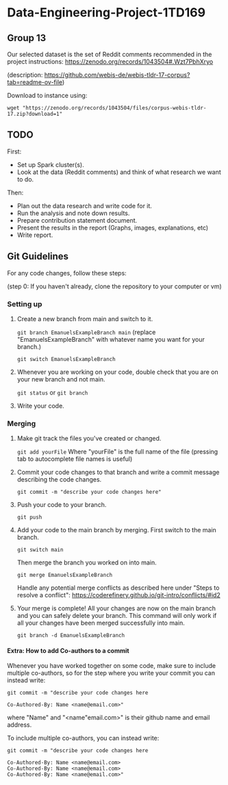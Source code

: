 # Data-Engineering-Project-1TD169
## Group 13

Our selected dataset is the set of Reddit comments recommended in the project instructions: https://zenodo.org/records/1043504#.Wzt7PbhXryo 

(description: https://github.com/webis-de/webis-tldr-17-corpus?tab=readme-ov-file)

Download to instance using:

`wget "https://zenodo.org/records/1043504/files/corpus-webis-tldr-17.zip?download=1"`

## TODO
First:
- Set up Spark cluster(s). 
- Look at the data (Reddit comments) and think of what research we want to do.

Then:
- Plan out the data research and write code for it.
- Run the analysis and note down results.
- Prepare contribution statement document.
- Present the results in the report (Graphs, images, explanations, etc)
- Write report.


## Git Guidelines

For any code changes, follow these steps:

(step 0: If you haven't already, clone the repository to your computer or vm)

### Setting up
1. Create a new branch from main and switch to it.
   
   `git branch EmanuelsExampleBranch main` (replace "EmanuelsExampleBranch" with whatever name you want for your branch.)

   `git switch EmanuelsExampleBranch`

2. Whenever you are working on your code, double check that you are on your new branch and not main.

   `git status` or `git branch`

3. Write your code.

### Merging
1. Make git track the files you've created or changed.

   `git add yourFile` Where "yourFile" is the full name of the file (pressing tab to autocomplete file names is useful)

2. Commit your code changes to that branch and write a commit message describing the code changes.

   `git commit -m "describe your code changes here"`
   
3. Push your code to your branch.
   
    `git push`

4. Add your code to the main branch by merging. First switch to the main branch.

    `git switch main`

    Then merge the branch you worked on into main.

    `git merge EmanuelsExampleBranch`

   Handle any potential merge conflicts as described here under "Steps to resolve a conflict": https://coderefinery.github.io/git-intro/conflicts/#id2

5. Your merge is complete! All your changes are now on the main branch and you can safely delete your branch. This command will only work if all your changes have been merged successfully into main.

   `git branch -d EmanuelsExampleBranch`

 #### Extra: How to add Co-authors to a commit
  Whenever you have worked together on some code, make sure to include multiple co-authors, so for the step where you write your commit you can instead write:

   ```
   git commit -m "describe your code changes here

   Co-Authored-By: Name <name@email.com>"
   ```
   where "Name" and "<name"email.com>" is their github name and email address. 

   To include multiple co-authors, you can instead write:


   ```
   git commit -m "describe your code changes here

   Co-Authored-By: Name <name@email.com>
   Co-Authored-By: Name <name@email.com>
   Co-Authored-By: Name <name@email.com>"
   ```
